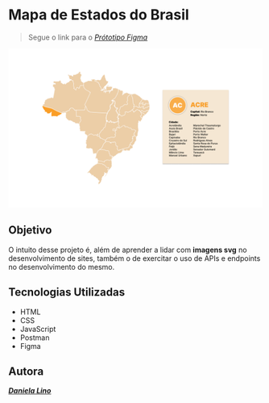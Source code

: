 # Mapa de Estados do Brasil

> Segue o link para o _[Prótotipo Figma](https://www.figma.com/file/FjsiJ31HpyWceTFqmbYvK2/mapa?node-id=1-2&t=s635IdgvxOiJWpU2-0)_

![](./img/layout.png)



## Objetivo
 O intuito desse projeto é, além de aprender a lidar com **imagens svg** no desenvolvimento de sites, também o de exercitar o uso de APIs e endpoints no desenvolvimento do mesmo.  

## Tecnologias Utilizadas

* HTML 
* CSS
* JavaScript
* Postman
* Figma

## Autora
***[Daniela Lino](https://github.com/D4kii)***
